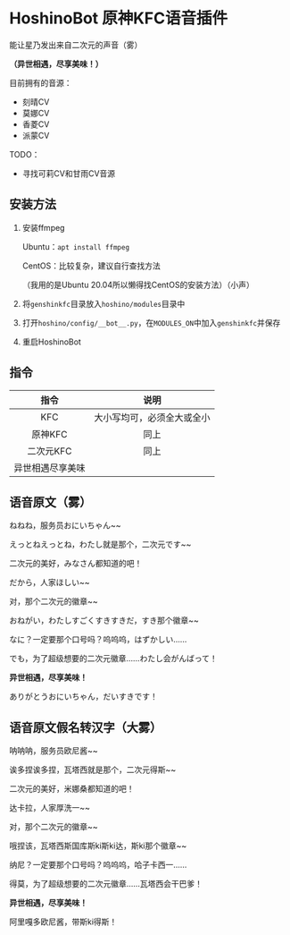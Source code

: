 # HoshinoBot 原神KFC语音插件

能让星乃发出来自二次元的声音（雾）

**（异世相遇，尽享美味！）**

目前拥有的音源：

- 刻晴CV
- 莫娜CV
- 香菱CV
- 派蒙CV

TODO：

- 寻找可莉CV和甘雨CV音源

## 安装方法

1. 安装ffmpeg

   Ubuntu：`apt install ffmpeg`

   CentOS：比较复杂，建议自行查找方法

   （我用的是Ubuntu 20.04所以懒得找CentOS的安装方法）（小声）

2. 将`genshinkfc`目录放入`hoshino/modules`目录中

3. 打开`hoshino/config/__bot__.py`，在`MODULES_ON`中加入`genshinkfc`并保存

4. 重启HoshinoBot

## 指令

|       指令       |            说明            |
| :--------------: | :------------------------: |
|       KFC        | 大小写均可，必须全大或全小 |
|     原神KFC      |            同上            |
|    二次元KFC     |            同上            |
| 异世相遇尽享美味 |                            |

## 语音原文（雾）

ねねね，服务员おにいちゃん~~

えっとねえっとね，わたし就是那个，二次元です~~

二次元的美好，みなさん都知道的吧！

だから，人家ほしい~~

对，那个二次元的徽章~~

おねがい，わたしすごくすきすきだ，すき那个徽章~~

なに？一定要那个口号吗？呜呜呜，はずかしい……

でも，为了超级想要的二次元徽章……わたし会がんばって！

**异世相遇，尽享美味！**

ありがとうおにいちゃん，だいすきです！



## 语音原文假名转汉字（大雾）

呐呐呐，服务员欧尼酱~~

诶多捏诶多捏，瓦塔西就是那个，二次元得斯~~

二次元的美好，米娜桑都知道的吧！

达卡拉，人家厚洗一~~

对，那个二次元的徽章~~

哦捏该，瓦塔西斯国库斯ki斯ki达，斯ki那个徽章~~

纳尼？一定要那个口号吗？呜呜呜，哈子卡西一……

得莫，为了超级想要的二次元徽章……瓦塔西会干巴爹！

**异世相遇，尽享美味！**

阿里嘎多欧尼酱，带斯ki得斯！
